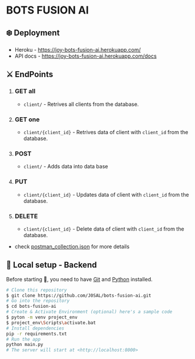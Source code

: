 # BOTS FUSION AI

## :snowflake: Deployment

- Heroku - https://joy-bots-fusion-ai.herokuapp.com/
- API docs - https://joy-bots-fusion-ai.herokuapp.com/docs

## :crossed_swords: EndPoints

1. ### GET all
   - `client/` - Retrives all clients from the database.
2. ### GET one
   - `client/{client_id}` - Retrives data of client with `client_id` from the database.
3. ### POST
   - `client/` - Adds data into data base
4. ### PUT
   - `client/{client_id}` - Updates data of client with `client_id` from the database.
5. ### DELETE
   - `client/{client_id}` - Delete data of client with `client_id` from the database.

- check [postman_collection.json](https://github.com/J0SAL/ibm-rush-estimator/edit/main/fastapi.postman_collection.json) for more details

## :runner: Local setup - Backend

Before starting :checkered_flag:, you need to have [Git](https://git-scm.com) and [Python](https://www.python.org/) installed.

```bash
# Clone this repository
$ git clone https://github.com/J0SAL/bots-fusion-ai.git
# Go into the repository
$ cd bots-fusion-ai
# Create & Activate Environment (optional) here's a sample code
$ pyton -m venv project_env
$ project_env\Scripts\activate.bat
# Install dependencies
pip -r requirements.txt
# Run the app
python main.py
# The server will start at <http://localhost:8000>
```
